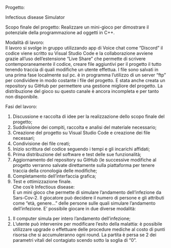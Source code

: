 Progetto:

Infectious disease Simulator

Scopo finale del progetto:
Realizzare un mini-gioco per dimostrare il potenziale della programmazione ad oggetti in C++. </br>

Modalità di lavoro:</br>
Il lavoro si svolge in gruppo utilizzando app di Voice chat come “Discord” il codice viene scritto su
Visual Studio Code e la collaborazione avviene grazie all’uso dell’estensione “Live Share” che
permette di scrivere contemporaneamente il codice, creare file aggiuntivi per il progetto il tutto
tenendo traccia di quali modifiche un utente effettua.
I file sono salvati in una prima fase localmente sul pc. è in programma l’utilizzo di un server “ftp”
per condividere in modo costante i file del progetto.
E stata anche creata un repository su GitHub per permettere una gestione migliore del progetto.
La distribuzione del gioco su questo canale è ancora incompleta e per tanto non disponibile.

Fasi del lavoro:</br>
1. Discussione e raccolta di idee per la realizzazione dello scopo finale del progetto;
2. Suddivisione dei compiti, raccolta e analisi del materiale necessario;
3. Creazione del progetto su Visual Studio Code e creazione dei file necessari;
4. Condivisione dei file creati;
5. Inizio scrittura del codice seguendo i tempi e gli incarichi affidati;
6. Prima distribuzione del software e test delle sue funzionalità;
7. Aggiornamento del repository su GitHub (le successive modifiche al progetto verranno
salvate direttamente sulla piattaforma per tenere traccia della cronologia delle modifiche;
8. Completamento dell’interfaccia grafica;
9. Test e ottimizzazione finale.</br>
Che cos’è Infectious disease:</br>
E un mini gioco che permette di simulare l’andamento dell’infezione da Sars-Cov-2. Il giocatore
può decidere il numero di persone e gli attributi come “età, genere...” delle persone sulle quali
simulare l’andamento dell’infezione. E’ possibile giocare in due diverse modalità:
1) Il computer simula per intero l’andamento dell’infezione;
2) L’utente può intervenire per modificare l’esito della malattia: è possibile utilizzare upgrade o
effettuare delle procedure mediche al costo di punti risorsa che si accumuleranno ogni round.
La partita è persa se 2 dei parametri vitali del contagiato scendo sotto la soglia di “0”.

